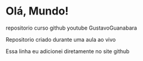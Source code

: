 # Olá, Mundo!
 repositorio curso github youtube GustavoGuanabara

 Repositorio criado durante uma aula ao vivo

 Essa linha eu adicionei diretamente no site github
